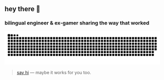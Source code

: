 ## hey there 👋  

### bilingual engineer & ex-gamer sharing the way that worked  

<picture>
  <source media="(prefers-color-scheme: dark)" srcset="https://github.com/Pflegusch/pflegusch/blob/output/github-contribution-grid-snake-dark.svg">
  <img alt="GitHub contribution snake animation" src="https://github.com/Pflegusch/pflegusch/blob/output/github-contribution-grid-snake-dark.svg">
</picture>

> <a href="mailto:ya@yah.qa">say hi</a> — maybe it works for you too.